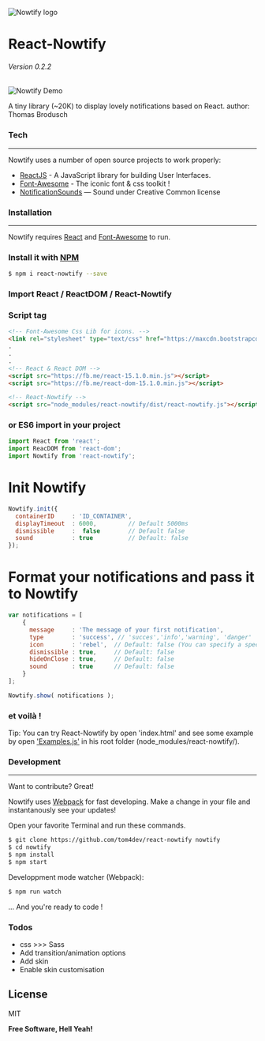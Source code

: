 
![Nowtify logo](https://github.com/tom4dev/react-nowtify/blob/develop/logo.png?raw=true)
# React-Nowtify
###### Version 0.2.2

![Nowtify Demo](https://github.com/tom4dev/react-nowtify/blob/develop/nowtify-demo.gif?raw=true)

A tiny library (~20K) to display lovely notifications based on React.
author: Thomas Brodusch

### Tech
___

Nowtify uses a number of open source projects to work properly:

* [ReactJS](https://facebook.github.io/react/) - A JavaScript library for building User Interfaces.
* [Font-Awesome](http://fontawesome.io/) - The iconic font & css toolkit !
* [NotificationSounds](https://notificationsounds.com/) — Sound under Creative Common license

 
### Installation
___

Nowtify requires [React](https://facebook.github.io/react/) and [Font-Awesome](http://fontawesome.io/) to run.

### Install it with [NPM](https://www.npmjs.com/package/react-nowtify)
```sh
$ npm i react-nowtify --save
```


### Import React / ReactDOM / React-Nowtify 
### Script tag

```html   
<!-- Font-Awesome Css Lib for icons. -->
<link rel="stylesheet" type="text/css" href="https://maxcdn.bootstrapcdn.com/font-awesome/4.6.3/css/font-awesome.min.css">
.
.
.
<!-- React & React DOM -->
<script src="https://fb.me/react-15.1.0.min.js"></script>
<script src="https://fb.me/react-dom-15.1.0.min.js"></script>

<!-- React-Nowtify -->
<script src="node_modules/react-nowtify/dist/react-nowtify.js"></script>
```

### or ES6 import in your project

```javascript
import React from 'react';
import ReacDOM from 'react-dom';
import Nowtify from 'react-nowtify';
```

# Init Nowtify 

```javascript
Nowtify.init({
  containerID     : 'ID_CONTAINER',
  displayTimeout  : 6000,         // Default 5000ms
  dismissible     :  false        // Default false
  sound           : true          // Default: false
});
```

# Format your notifications and pass it to Nowtify

```javascript
var notifications = [
    {
      message     : 'The message of your first notification',
      type        : 'success', // 'succes','info','warning', 'danger'
      icon        : 'rebel',  // Default: false (You can specify a specific font-awesome icon !)
      dismissible : true,     // Default: false
      hideOnClose : true,     // Default: false
      sound       : true      // Default: false
    }
];

Nowtify.show( notifications );
```
### et voilà ! 

Tip: You can try React-Nowtify by open 'index.html' and see some example by open ['Examples.js'](https://github.com/tom4dev/react-nowtify/blob/master/examples.js) in his root folder (node_modules/react-nowtify/).



### Development
___
Want to contribute? Great!

Nowtify uses [Webpack](https://webpack.github.io/docs/) for fast developing.
Make a change in your file and instantanously see your updates!

Open your favorite Terminal and run these commands.

```sh
$ git clone https://github.com/tom4dev/react-nowtify nowtify
$ cd nowtify
$ npm install
$ npm start
```

Developpment mode watcher (Webpack):
```sh
$ npm run watch
```

... And you're ready to code !

### Todos
 - css >>> Sass 
 - Add transition/animation options
 - Add skin
 - Enable skin customisation

License
----

MIT


**Free Software, Hell Yeah!**



 
